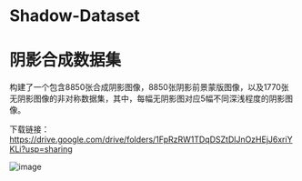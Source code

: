 # Shadow-Dataset
# 阴影合成数据集
构建了一个包含8850张合成阴影图像，8850张阴影前景蒙版图像，以及1770张无阴影图像的非对称数据集，其中，每幅无阴影图对应5幅不同深浅程度的阴影图像。

下载链接：https://drive.google.com/drive/folders/1FpRzRW1TDqDSZtDlJnOzHEjJ6xriYKLi?usp=sharing

![image](https://user-images.githubusercontent.com/130221439/230717838-f25c2f8d-ae2c-40c1-9362-8649d96345ed.png)
